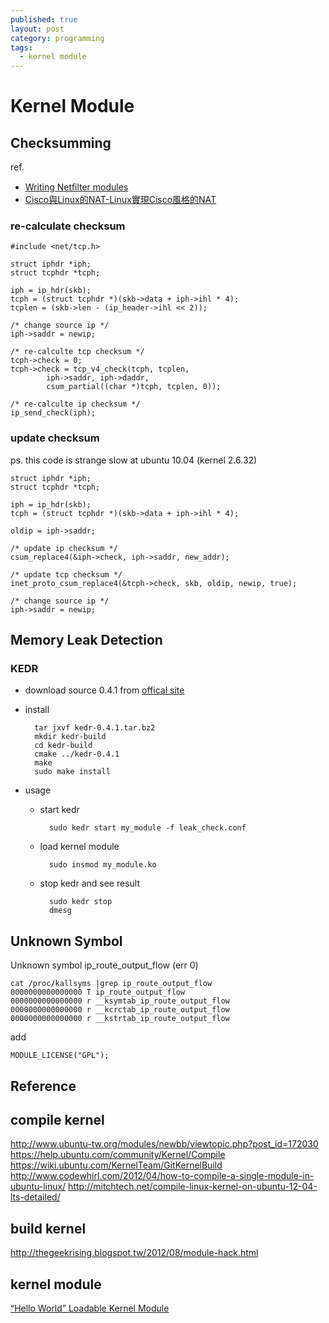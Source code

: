 ```yaml
---
published: true
layout: post
category: programming
tags: 
  - kernel module
---
```



# Kernel Module

## Checksumming
ref.

* [Writing Netﬁlter modules](http://inai.de/documents/Netfilter_Modules.pdf)
* [Cisco與Linux的NAT-Linux實現Cisco風格的NAT](http://blog.csdn.net/dog250/article/details/8936766)

### re-calculate checksum

    #include <net/tcp.h>
    
    struct iphdr *iph;
    struct tcphdr *tcph;

    iph = ip_hdr(skb);
    tcph = (struct tcphdr *)(skb->data + iph->ihl * 4);
    tcplen = (skb->len - (ip_header->ihl << 2));
        
    /* change source ip */
    iph->saddr = newip;

    /* re-calculte tcp checksum */
    tcph->check = 0; 
    tcph->check = tcp_v4_check(tcph, tcplen, 
            iph->saddr, iph->daddr, 
            csum_partial((char *)tcph, tcplen, 0)); 

    /* re-calculte ip checksum */
    ip_send_check(iph);

### update checksum
ps. this code is strange slow at ubuntu 10.04 (kernel 2.6.32)

    struct iphdr *iph;
    struct tcphdr *tcph;

    iph = ip_hdr(skb);
    tcph = (struct tcphdr *)(skb->data + iph->ihl * 4);
        
    oldip = iph->saddr;
        
    /* update ip checksum */
    csum_replace4(&iph->check, iph->saddr, new_addr);
        
    /* update tcp checksum */
    inet_proto_csum_replace4(&tcph->check, skb, oldip, newip, true);

    /* change source ip */
    iph->saddr = newip;

## Memory Leak Detection

### KEDR

* download source 0.4.1 from [offical site](https://code.google.com/p/kedr/)
* install

        tar jxvf kedr-0.4.1.tar.bz2
        mkdir kedr-build
        cd kedr-build
        cmake ../kedr-0.4.1
        make
        sudo make install
        
* usage
    * start kedr
    
            sudo kedr start my_module -f leak_check.conf
            
    * load kernel module
    
            sudo insmod my_module.ko
            
    * stop kedr and see result
    
            sudo kedr stop
            dmesg

## Unknown Symbol
Unknown symbol ip_route_output_flow (err 0)

    cat /proc/kallsyms |grep ip_route_output_flow
    0000000000000000 T ip_route_output_flow
    0000000000000000 r __ksymtab_ip_route_output_flow
    0000000000000000 r __kcrctab_ip_route_output_flow
    0000000000000000 r __kstrtab_ip_route_output_flow

add

    MODULE_LICENSE("GPL");

## Reference

## compile kernel
http://www.ubuntu-tw.org/modules/newbb/viewtopic.php?post_id=172030
https://help.ubuntu.com/community/Kernel/Compile
https://wiki.ubuntu.com/KernelTeam/GitKernelBuild
http://www.codewhirl.com/2012/04/how-to-compile-a-single-module-in-ubuntu-linux/
http://mitchtech.net/compile-linux-kernel-on-ubuntu-12-04-lts-detailed/

## build kernel
http://thegeekrising.blogspot.tw/2012/08/module-hack.html

## kernel module
[“Hello World” Loadable Kernel Module](http://blog.markloiseau.com/2012/04/hello-world-loadable-kernel-module-tutorial/)

